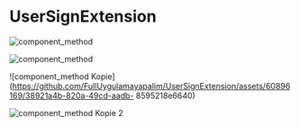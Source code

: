 # UserSignExtension

![component_method](https://github.com/FullUygulamayapalim/UserSignExtension/assets/60896169/6e5ebc4c-f609-49fb-b544-39e7d8b79220)

![component_method](https://github.com/FullUygulamayapalim/UserSignExtension/assets/60896169/1c1c6f93-0372-4d34-aa0c-3c144cd148fe)


![component_method Kopie](https://github.com/FullUygulamayapalim/UserSignExtension/assets/60896169/38921a4b-820a-49cd-aadb-
8595218e6640)

![component_method Kopie 2](https://github.com/FullUygulamayapalim/UserSignExtension/assets/60896169/2f15204e-63ee-4985-8d14-3a2ae8cc3f32)
